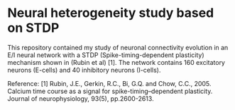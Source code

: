 # Neural heterogeneity study based on STDP
This repository contained my study of neuronal connectivity evolution in an E/I neural network with a STDP (Spike-timing-dependent plasticity) mechanism shown in (Rubin et al) [1]. The network contains 160 excitatory neurons (E-cells) and 40 inhibitory neurons (I-cells).

Reference:
[1] Rubin, J.E., Gerkin, R.C., Bi, G.Q. and Chow, C.C., 2005. Calcium time course as a signal for spike-timing–dependent plasticity. Journal of neurophysiology, 93(5), pp.2600-2613.
